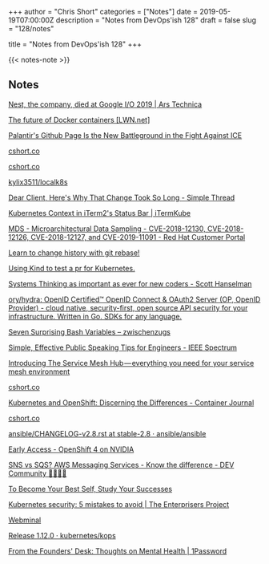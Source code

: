 +++
author = "Chris Short"
categories = ["Notes"]
date = 2019-05-19T07:00:00Z
description = "Notes from DevOps'ish 128"
draft = false
slug = "128/notes"

title = "Notes from DevOps'ish 128"
+++

{{< notes-note >}}

## Notes

[Nest, the company, died at Google I/O 2019 | Ars Technica](https://arstechnica.com/gadgets/2019/05/nest-the-company-died-at-google-io-2019/)

[The future of Docker containers [LWN.net]](https://lwn.net/SubscriberLink/788282/899e5f7ac6f448d2/)

[Palantir's Github Page Is the New Battleground in the Fight Against ICE](https://gizmodo.com/palantirs-github-page-is-the-new-battleground-in-the-fi-1834680574)

[cshort.co](https://cshort.co/2WFLBLt)

[cshort.co](https://cshort.co/2LH3uZh)

[kylix3511/localk8s](https://github.com/kylix3511/localk8s)

[Dear Client, Here's Why That Change Took So Long - Simple Thread](https://www.simplethread.com/dear-client-heres-why-that-change-took-so-long/)

[Kubernetes Context in iTerm2's Status Bar | iTermKube](https://sig.gy/itermkube/)

[MDS - Microarchitectural Data Sampling - CVE-2018-12130, CVE-2018-12126, CVE-2018-12127, and CVE-2019-11091 - Red Hat Customer Portal](https://access.redhat.com/security/vulnerabilities/mds)

[Learn to change history with git rebase!](https://git-rebase.io/)

[Using Kind to test a pr for Kubernetes.](https://mauilion.dev/posts/kind-k8s-testing/)

[Systems Thinking as important as ever for new coders - Scott Hanselman](https://www.hanselman.com/blog/SystemsThinkingAsImportantAsEverForNewCoders.aspx)

[ory/hydra: OpenID Certified™ OpenID Connect & OAuth2 Server (OP, OpenID Provider) - cloud native, security-first, open source API security for your infrastructure. Written in Go. SDKs for any language.](https://github.com/ory/hydra)

[Seven Surprising Bash Variables – zwischenzugs](https://zwischenzugs.com/2019/05/11/seven-surprising-bash-variables/)

[Simple, Effective Public Speaking Tips for Engineers - IEEE Spectrum](https://spectrum.ieee.org/the-institute/ieee-member-news/simple-effective-public-speaking-tips-for-engineers)

[Introducing The Service Mesh Hub — everything you need for your service mesh environment](https://medium.com/solo-io/introducing-the-service-mesh-hub-everything-you-need-for-your-service-mesh-environment-679225a566b0)

[cshort.co](https://cshort.co/2Q0CClq)

[Kubernetes and OpenShift: Discerning the Differences - Container Journal](https://containerjournal.com/2019/05/14/kubernetes-and-openshift-discerning-the-differences/)

[cshort.co](https://cshort.co/2EdDgrh)

[ansible/CHANGELOG-v2.8.rst at stable-2.8 · ansible/ansible](https://github.com/ansible/ansible/blob/stable-2.8/changelogs/CHANGELOG-v2.8.rst)

[Early Access - OpenShift 4 on NVIDIA](https://www.openshift.com/accelerated-ai)

[SNS vs SQS? AWS Messaging Services - Know the difference - DEV Community 👩‍💻👨‍💻](https://dev.to/andrewbrown/sns-vs-sqs-aws-messaging-services-know-the-difference-49p)

[To Become Your Best Self, Study Your Successes](https://hbr.org/2019/05/to-become-your-best-self-study-your-successes)

[Kubernetes security: 5 mistakes to avoid | The Enterprisers Project](https://enterprisersproject.com/article/2019/5/kubernetes-security-5-mistakes)

[Webminal](http://www.webminal.org/fulc/)

[Release 1.12.0 · kubernetes/kops](https://github.com/kubernetes/kops/releases/tag/1.12.0)

[From the Founders' Desk: Thoughts on Mental Health | 1Password](https://blog.1password.com/thoughts-on-mental-health/)
